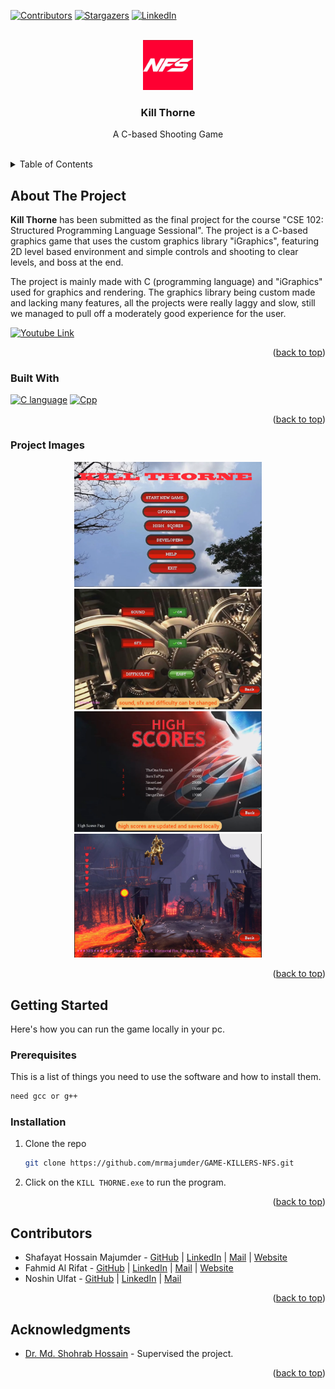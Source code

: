<a name="readme-top"></a>

<!-- PROJECT SHIELDS -->

[![Contributors][contributors-shield]][contributors-url]
[![Stargazers][stars-shield]][stars-url]
[![LinkedIn][linkedin-shield]][linkedin-url]



<!-- PROJECT LOGO -->
<br />
<div align="center">
  <a href="https://github.com/mrmajumder/GAME-KILLERS-NFS">
    <img src="static/logo.jpg" alt="Logo" width="80" height="80">
  </a>

<h3 align="center">Kill Thorne</h3>

  <p align="center">
    A C-based Shooting Game
    <br />
    <br />
  </p>
</div>



<!-- TABLE OF CONTENTS -->
<details>
  <summary>Table of Contents</summary>
  <ol>
    <li>
      <a href="#about-the-project">About The Project</a>
      <ul>
        <li><a href="#built-with">Built With</a></li>
        <li><a href="#project-images">Project Images</a></li>
      </ul>
    </li>
    <li>
      <a href="#getting-started">Getting Started</a>
      <ul>
        <li><a href="#prerequisites">Prerequisites</a></li>
        <li><a href="#installation">Installation</a></li>
      </ul>
    </li>
    <li><a href="#contributors">Contributors</a></li>
    <li><a href="#acknowledgments">Acknowledgments</a></li>
  </ol>
</details>



<!-- ABOUT THE PROJECT -->
## About The Project

**Kill Thorne** has been submitted as the final project for the course "CSE 102: Structured Programming Language Sessional". The project is a C-based graphics game that uses the custom graphics library "iGraphics", featuring 2D level based environment and simple controls and shooting to clear levels, and boss at the end.

The project is mainly made with C (programming language) and "iGraphics" used for graphics and rendering. The graphics library being custom made and lacking many features, all the projects were really laggy and slow, still we managed to pull off a moderately good experience for the user. 

[![Youtube Link](https://img.shields.io/badge/Youtube%20Link-FF0000?style=flat&logo=youtube&logoColor=white)](https://youtu.be/LVSId1obOoE)

<p align="right">(<a href="#readme-top">back to top</a>)</p>



### Built With

[![C language][C_img]][c_url]
[![Cpp][cpp_img]][cpp_url]

<p align="right">(<a href="#readme-top">back to top</a>)</p>

### Project Images
<p float="left" align="middle">
  <img src="static/home.png" width="300" alt="Home page" />
  <img src="static/menu.png" width="300" alt="Menu" /> 
  <img src="static/score.png" width="300" alt="Scores" />
  <img src="static/gameplay.png" width="300" alt="In game" /> 
</p>

<p align="right">(<a href="#readme-top">back to top</a>)</p>


<!-- GETTING STARTED -->
## Getting Started

Here's how you can run the game locally in your pc. 

### Prerequisites

This is a list of things you need to use the software and how to install them.

  ```sh
  need gcc or g++
  ```

### Installation
1. Clone the repo
   ```sh
   git clone https://github.com/mrmajumder/GAME-KILLERS-NFS.git
   ```
2. Click on the `KILL THORNE.exe` to run the program.

<p align="right">(<a href="#readme-top">back to top</a>)</p>




<!-- CONTRIBUTING -->
## Contributors

* Shafayat Hossain Majumder - [GitHub][github-url] | [LinkedIn][linkedin-url] | [Mail][email] | [Website][website-url]
* Fahmid Al Rifat - [GitHub](https://github.com/FahmidAR) | [LinkedIn](https://www.linkedin.com/in/fahmid-al-rifat-626816152/) | [Mail](mailto:alrifatfahmid2@gmail.com) | [Website](https://fahmidar.github.io/)
* Noshin Ulfat - [GitHub](https://github.com/NoshinUlfat) | [LinkedIn](https://www.linkedin.com/in/noshin-ulfat-abb555256/) | [Mail](mailto:ulfat.noshin.007@gmail.com)


<p align="right">(<a href="#readme-top">back to top</a>)</p>

<!-- ACKNOWLEDGMENTS -->
## Acknowledgments

* [Dr. Md. Shohrab Hossain](http://mshohrabhossain.buet.ac.bd/) - Supervised the project.


<p align="right">(<a href="#readme-top">back to top</a>)</p>



<!-- MARKDOWN LINKS & IMAGES -->
<!-- https://www.markdownguide.org/basic-syntax/#reference-style-links -->
[contributors-shield]: https://img.shields.io/github/contributors/mrmajumder/GAME-KILLERS-NFS.svg?style=for-the-badge
[contributors-url]: https://github.com/mrmajumder/GAME-KILLERS-NFS/graphs/contributors
[forks-shield]: https://img.shields.io/github/forks/mrmajumder/GAME-KILLERS-NFS.svg?style=for-the-badge
[forks-url]: https://github.com/mrmajumder/GAME-KILLERS-NFS/network/members
[stars-shield]: https://img.shields.io/github/stars/mrmajumder/GAME-KILLERS-NFS.svg?style=for-the-badge
[stars-url]: https://github.com/mrmajumder/GAME-KILLERS-NFS/stargazers
[issues-shield]: https://img.shields.io/github/issues/mrmajumder/GAME-KILLERS-NFS.svg?style=for-the-badge
[issues-url]: https://github.com/mrmajumder/GAME-KILLERS-NFS/issues
[license-shield]: https://img.shields.io/github/license/mrmajumder/GAME-KILLERS-NFS.svg?style=for-the-badge
[license-url]: https://github.com/mrmajumder/GAME-KILLERS-NFS/blob/master/LICENSE.txt
[linkedin-shield]: https://img.shields.io/badge/-LinkedIn-black.svg?style=for-the-badge&logo=linkedin&colorB=555
[linkedin-url]: https://linkedin.com/in/monsieurmajumder
[github-url]: https://github.com/MrMajumder/
[email]: mailto:monsieurmajumder@gmail.com
[website-url]: https://mrmajumder.github.io/
[C_img]: https://img.shields.io/badge/C-A8B9CC?style=for-the-badge&logo=c&logoColor=white
[c_url]: https://en.wikipedia.org/wiki/C_(programming_language)
[cpp_img]: https://img.shields.io/badge/C++-00599C?style=for-the-badge&logo=cplusplus&logoColor=white
[cpp_url]: https://cplusplus.com/
